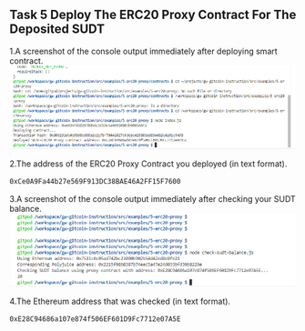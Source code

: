 ## Task 5 Deploy The ERC20 Proxy Contract For The Deposited SUDT

1.A screenshot of the console output immediately after deploying smart contract.
![contract](tas_5.PNG)

2.The address of the ERC20 Proxy Contract you deployed (in text format).
```sh
0xCe0A9Fa44b27e569F913DC38BAE46A2FF15F7600
```

3.A screenshot of the console output immediately after checking your SUDT balance.
![balance](tas_5a.PNG)

4.The Ethereum address that was checked (in text format).
```sh
0xE28C94686a107e874f506EF601D9Fc7712e07A5E
```